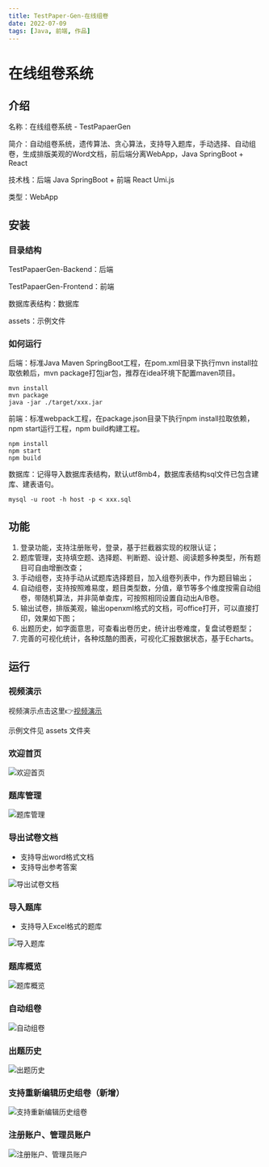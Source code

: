 ```yaml
---
title: TestPaper-Gen-在线组卷
date: 2022-07-09
tags: [Java, 前端, 作品]
---
```


# 在线组卷系统

## 介绍

名称：在线组卷系统 - TestPapaerGen

简介：自动组卷系统，遗传算法、贪心算法，支持导入题库，手动选择、自动组卷，生成排版美观的Word文档，前后端分离WebApp，Java SpringBoot + React

技术栈：后端 Java SpringBoot + 前端 React Umi.js

类型：WebApp

## 安装

### 目录结构

TestPapaerGen-Backend：后端

TestPapaerGen-Frontend：前端

数据库表结构：数据库

assets：示例文件

### 如何运行

后端：标准Java Maven SpringBoot工程，在pom.xml目录下执行mvn install拉取依赖后，mvn package打包jar包，推荐在idea环境下配置maven项目。

```shell
mvn install
mvn package
java -jar ./target/xxx.jar
```

前端：标准webpack工程，在package.json目录下执行npm install拉取依赖，npm start运行工程，npm build构建工程。

```shell
npm install
npm start
npm build
```

数据库：记得导入数据库表结构，默认utf8mb4，数据库表结构sql文件已包含建库、建表语句。

```shell
mysql -u root -h host -p < xxx.sql
```

## 功能

1. 登录功能，支持注册账号，登录，基于拦截器实现的权限认证；
2. 题库管理，支持填空题、选择题、判断题、设计题、阅读题多种类型，所有题目可自由增删改查；
3. 手动组卷，支持手动从试题库选择题目，加入组卷列表中，作为题目输出；
4. 自动组卷，支持按照难易度，题目类型数，分值，章节等多个维度按需自动组卷，带随机算法，并非简单查库，可按照相同设置自动出A/B卷。
5. 输出试卷，排版美观，输出openxml格式的文档，可office打开，可以直接打印，效果如下图；
6. 出题历史，如字面意思，可查看出卷历史，统计出卷难度，复盘试卷题型；
7. 完善的可视化统计，各种炫酷的图表，可视化汇报数据状态，基于Echarts。

## 运行

### 视频演示

视频演示点击这里👉[视频演示](https://cdn.jsdelivr.net/gh/inferno0303/assets@main/2022/zjxt-20220517.mp4)

示例文件见 assets 文件夹


### 欢迎首页

![欢迎首页](https://cdn.jsdelivr.net/gh/inferno0303/assets@main/2022/zjxt.5wazm0ht27k0.webp)

### 题库管理

![题库管理](https://cdn.jsdelivr.net/gh/inferno0303/assets@main/2022/zjxt.6k3izqsxtig0.webp)

### 导出试卷文档

- 支持导出word格式文档
- 支持导出参考答案

![导出试卷文档](https://cdn.jsdelivr.net/gh/inferno0303/assets@main/2022/zjxt.4aw16jt2ug60.webp)

### 导入题库

- 支持导入Excel格式的题库

![导入题库](https://cdn.jsdelivr.net/gh/inferno0303/assets@main/2022/zjxt.3kga2ktq36u0.webp)

### 题库概览

![题库概览](https://cdn.jsdelivr.net/gh/inferno0303/assets@main/2022/zjxt.4d4a464c2xs0.webp)

### 自动组卷

![自动组卷](https://cdn.jsdelivr.net/gh/inferno0303/assets@main/2022/zjxt.6j183ph2n600.webp)

### 出题历史

![出题历史](https://cdn.jsdelivr.net/gh/inferno0303/assets@main/2022/zjxt.1sb3o45h1u4g.webp)

### 支持重新编辑历史组卷（新增）

![支持重新编辑历史组卷](https://cdn.jsdelivr.net/gh/inferno0303/assets@main/2022/截图.69vgw091ob00.webp)

### 注册账户、管理员账户

![注册账户、管理员账户](https://cdn.jsdelivr.net/gh/inferno0303/assets@main/2022/zjxt.2eqpbzzben28.webp)
